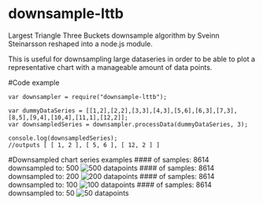 downsample-lttb
===============

Largest Triangle Three Buckets downsample algorithm by Sveinn Steinarsson reshaped into a node.js module.

This is useful for downsampling large dataseries in order to be able to plot a representative chart with a manageable amount of data points.
	
#Code example

	var downsampler = require("downsample-lttb");
	
	var dummyDataSeries = [[1,2],[2,2],[3,3],[4,3],[5,6],[6,3],[7,3],[8,5],[9,4],[10,4],[11,1],[12,2]];
	var downsampledSeries = downsampler.processData(dummyDataSeries, 3);
	
	console.log(downsampledSeries);	
	//outputs [ [ 1, 2 ], [ 5, 6 ], [ 12, 2 ] ]

#Downsampled chart series examples
###\# of samples: 8614  downsampled to: 500
![500 datapoints](https://raw.githubusercontent.com/pingec/downsample-lttb/master/screenshots/500.png)
###\# of samples: 8614  downsampled to: 200
![200 datapoints](https://raw.githubusercontent.com/pingec/downsample-lttb/master/screenshots/200.png)
###\# of samples: 8614  downsampled to: 100
![100 datapoints](https://raw.githubusercontent.com/pingec/downsample-lttb/master/screenshots/100.png)
###\# of samples: 8614  downsampled to: 50
![50 datapoints](https://raw.githubusercontent.com/pingec/downsample-lttb/master/screenshots/50.png)
